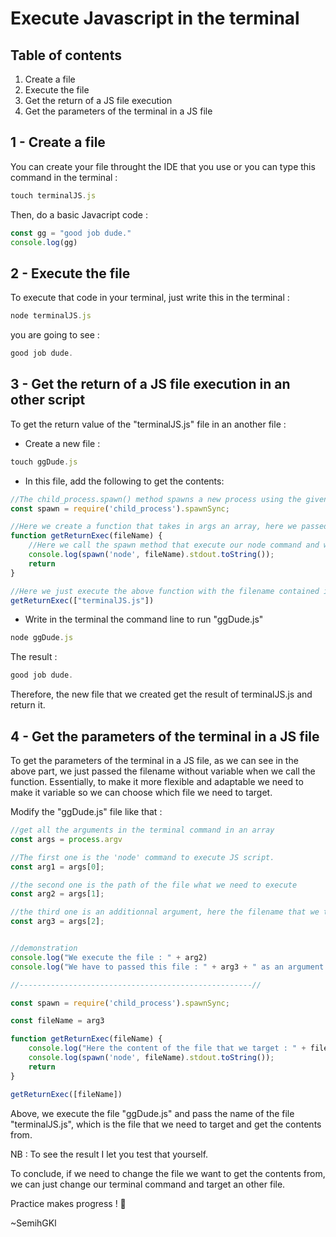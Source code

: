 # Execute Javascript in the terminal

## Table of contents

1. Create a file
2. Execute the file
3. Get the return of a JS file execution
4. Get the parameters of the terminal in a JS file

## 1 - Create a file

You can create your file throught the IDE that you use or you can type this command in the terminal :

```js
touch terminalJS.js
```

Then, do a basic Javacript code :

```js
const gg = "good job dude."
console.log(gg)
```

## 2 - Execute the file

To execute that code in your terminal, just write this in the terminal :

```js
node terminalJS.js
```

you are going to see :

```js
good job dude.
```

## 3 - Get the return of a JS file execution in an other script

To get the return value of the "terminalJS.js" file in an another file :

- Create a new file :

```js
touch ggDude.js
```

- In this file, add the following to get the contents:

```js
//The child_process.spawn() method spawns a new process using the given command, with command-line arguments in args, but the spawnAsync function will not return until the child process has fully closed.
const spawn = require('child_process').spawnSync;

//Here we create a function that takes in args an array, here we passed just the filename and no more because terminalJS.js file don't need argument for its execution
function getReturnExec(fileName) {
    //Here we call the spawn method that execute our node command and we log the result
    console.log(spawn('node', fileName).stdout.toString());
    return 
}

//Here we just execute the above function with the filename contained in an array by reason of the spawnSync function need in second argument the arguments of our command that we need to execute
getReturnExec(["terminalJS.js"])
```

- Write in the terminal the command line to run "ggDude.js"

```js
node ggDude.js
```

The result :

```js
good job dude.
```

Therefore, the new file that we created get the result of terminalJS.js and return it.

## 4 - Get the parameters of the terminal in a JS file

To get the parameters of the terminal in a JS file, as we can see in the above part, we just passed the filename without variable when we call the function.
Essentially, to make it more flexible and adaptable we need to make it variable so we can choose which file we need to target.

Modify the "ggDude.js" file like that :

```js
//get all the arguments in the terminal command in an array
const args = process.argv

//The first one is the 'node' command to execute JS script.
const arg1 = args[0];

//the second one is the path of the file what we need to execute
const arg2 = args[1];

//the third one is an additionnal argument, here the filename that we target, to get its content
const arg3 = args[2];


//demonstration
console.log("We execute the file : " + arg2)
console.log("We have to passed this file : " + arg3 + " as an argument.");

//----------------------------------------------------//

const spawn = require('child_process').spawnSync;

const fileName = arg3

function getReturnExec(fileName) {
    console.log("Here the content of the file that we target : " + fileName);
    console.log(spawn('node', fileName).stdout.toString());
    return 
}

getReturnExec([fileName])
```

Above, we execute the file "ggDude.js" and pass the name of the file "terminalJS.js", which is the file that we need to target and get the contents from.

NB : To see the result I let you test that yourself.

To conclude, if we need to change the file  we want to get the contents from, we can just change our terminal command and target an other file.

Practice makes progress ! :muscle:
  
~SemihGKl
